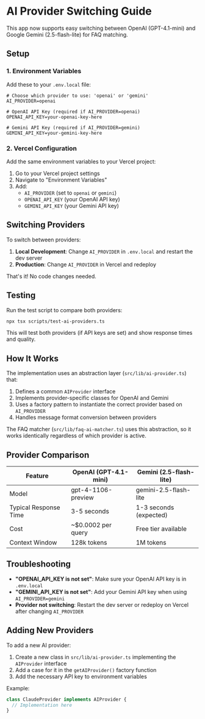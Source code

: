 # AI Provider Switching Guide

This app now supports easy switching between OpenAI (GPT-4.1-mini) and Google Gemini (2.5-flash-lite) for FAQ matching.

## Setup

### 1. Environment Variables

Add these to your `.env.local` file:

```env
# Choose which provider to use: 'openai' or 'gemini'
AI_PROVIDER=openai

# OpenAI API Key (required if AI_PROVIDER=openai)
OPENAI_API_KEY=your-openai-key-here

# Gemini API Key (required if AI_PROVIDER=gemini)
GEMINI_API_KEY=your-gemini-key-here
```

### 2. Vercel Configuration

Add the same environment variables to your Vercel project:

1. Go to your Vercel project settings
2. Navigate to "Environment Variables"
3. Add:
   - `AI_PROVIDER` (set to `openai` or `gemini`)
   - `OPENAI_API_KEY` (your OpenAI API key)
   - `GEMINI_API_KEY` (your Gemini API key)

## Switching Providers

To switch between providers:

1. **Local Development**: Change `AI_PROVIDER` in `.env.local` and restart the dev server
2. **Production**: Change `AI_PROVIDER` in Vercel and redeploy

That's it! No code changes needed.

## Testing

Run the test script to compare both providers:

```bash
npx tsx scripts/test-ai-providers.ts
```

This will test both providers (if API keys are set) and show response times and quality.

## How It Works

The implementation uses an abstraction layer (`src/lib/ai-provider.ts`) that:

1. Defines a common `AIProvider` interface
2. Implements provider-specific classes for OpenAI and Gemini
3. Uses a factory pattern to instantiate the correct provider based on `AI_PROVIDER`
4. Handles message format conversion between providers

The FAQ matcher (`src/lib/faq-ai-matcher.ts`) uses this abstraction, so it works identically regardless of which provider is active.

## Provider Comparison

| Feature | OpenAI (GPT-4.1-mini) | Gemini (2.5-flash-lite) |
|---------|----------------------|------------------------|
| Model | gpt-4-1106-preview | gemini-2.5-flash-lite |
| Typical Response Time | 3-5 seconds | 1-3 seconds (expected) |
| Cost | ~$0.0002 per query | Free tier available |
| Context Window | 128k tokens | 1M tokens |

## Troubleshooting

- **"OPENAI_API_KEY is not set"**: Make sure your OpenAI API key is in `.env.local`
- **"GEMINI_API_KEY is not set"**: Add your Gemini API key when using `AI_PROVIDER=gemini`
- **Provider not switching**: Restart the dev server or redeploy on Vercel after changing `AI_PROVIDER`

## Adding New Providers

To add a new AI provider:

1. Create a new class in `src/lib/ai-provider.ts` implementing the `AIProvider` interface
2. Add a case for it in the `getAIProvider()` factory function
3. Add the necessary API key to environment variables

Example:
```typescript
class ClaudeProvider implements AIProvider {
  // Implementation here
}
```